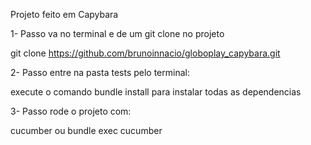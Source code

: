 Projeto feito em Capybara

1- Passo va no terminal e de um git clone no projeto

git clone https://github.com/brunoinnacio/globoplay_capybara.git

2- Passo entre na pasta tests pelo terminal:

execute o comando bundle install para instalar todas as dependencias

3- Passo rode o projeto com:

cucumber ou bundle exec cucumber

